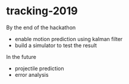 # tracking-2019
By the end of the hackathon
- enable motion prediction using kalman filter
- build a simulator to test the result

In the future
- projectile prediction
- error analysis 

